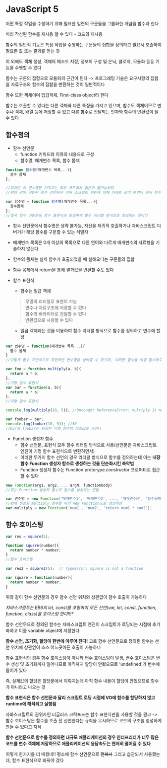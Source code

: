 # JavaScript 5

어떤 특정 작업을 수행하기 위해 필요한 일련의 구문들을 그룹화한 개념을 함수라 한다

미리 작성된 함수를 재사용 할 수 있다 - 코드의 재사용

함수의 일반적 기능은 특정 작업을 수행하는 구문들의 집합을 정의하고 필요시 호출하여 필요한 값 또는 결과를 얻는 것

이 외에도 객체 생성, 객체의 메소드 지정, 정보의 구성 및 은닉, 클로저, 모듈화 등등 기능을 수행할 수 있다

함수는 구문의 집합으로 모듈화의 근간이 된다 -> 프로그래밍 기술은 요구사항의 집합을 자료구조와 함수의 집합을 변환하는 것이 일반적이다

함수 또한 객체이며 입급객체, First-class object라 한다

함수는 호출할 수 있다는 다른 객체와 다른 특징을 가지고 있으며, 함수도 객체이므로 변수나 객체, 배열 등에 저장할 수 있고 다른 함수로 전달되는 인자와 함수의 반환값이 될 수 있다

##  함수정의
* 함수 선언문
  * function 키워드와 이하의 내용으로 구성
  * 함수명, 매개변수 목록, 함수 몸체
```JavaScript
function 함수명(매개변수 목록...){
  함수 몸체
};

//하지만 이 변수명만 가지고는 외부 코드에서 접근이 불가능하다
//위와 같이 선언된 함수 선언문은 자바 스크립트 엔진에 의해 아래와 같이 변경이 되어 함수 이름으로 코드 외부에서 접근이 가능한 것이다

var 함수명 = function 함수명(매개변수 목록...){
  함수몸체
};
//결국 함수 선언문도 함수 표현식과 동일하게 함수 리터럴 방식으로 정의되는 것이다
```
  * 함수 선언문에서 함수명은 생략 불가능, 자신을 재귀적 호출하거나 자바스크립트 디버거가 해당 함수를 구분할 수 있는 식별자
  * 매개변수 목록은 0개 이상의 목록으로 다른 언어와 다르게 매개변수의 자료형을 기술하지 않는다
  * 함수의 몸체는 실제 함수가 호출되었을 때 실해오디는 구문들의 집합
  * 함수 몸체에서 return을 통해 결과값을 반환할 수도 있다

* 함수 표현식
  * 함수는 일급 객체
  > 무명의 리터럴로 표현이 가능<br>
  변수나 자료구조에 저장할 수 있다<br>
  함수의 바라미터로 전달할 수 있다<br>
  반환값으로 사용할 수 있다<br>

  * 일급 객체라는 것을 이용하여 함수 리터럴 방식으로 함수를 정의하고 변수에 할당
```javascript
var 변수명 = function(매개변수 목록...){
  함수 몸체
}
//이렇게 함수 표현식으로 표현하면 변수명을 생략할 수 있으며, 이러한 함수를 익명 함수라고 한다

var foo = function multiply(a, b){
  return a * b;
};
//가명 함수 표현식
var bar = function(a, b){
  return a * b;
};
//익명 함수 표현식

console.log(multiply(10, 5)); //Uncaught ReferenceError: multiply is not defined

var foobar = bar;
console.log(foobar(10, 5)); //50
//bar와 foobar는 동일한 익명 함수의 참조값을 가진다
```

* Function 생성자 함수
  * 함수 선언문, 표현식 모두 함수 리터럴 방식으로 사용(선언문은 자바스크립트 엔진이 기명 함수 표현식으로 변환하면서)
  * 이러한 두가지 함수 선언의 경우 리터럴 방식으로 함수를 정의하는데 이는 **내장 함수 Function 생성자 함수로 생성하는 것을 단순화시킨 축약법**
  * Function 생성자 함수는 Function.protorype.constructor 프로퍼티로 접근할 수 있다

```javascript
new Function(arg1, arg2, ... argN, functionBody)
//위는 Function 생성자 함수로 함수를 생성하는 문법

var 변수명 = new Function('매개변수1', '매개변수2', ..., '매개변수N', '함수몸체');
//위에 생성한 multiply 함수를 위의 new Function으로 생성하면
var multiply = new Function('num1', 'num2', 'return num1 * num2');
```

##  함수 호이스팅
```javascript
var res = square(5);

function square(number){
  return number * number;
}
//함수 호이스팅
---------------------------------------------------------------
var res2 = square2(5);  // TypeError: square is not a function

var square = function(number){
  return number * number;
}
```
위와 같이 함수 선언문의 경우 함수 선언 위치와 상관없이 함수 호출이 가능하다

**자바스크립트는 EB6의 let, const를 포함하여 모든 선언(var, let, const, function, function*, class)을 호이스팅 한다!!!**

함수 선언무으로 정의된 함수는 자바스크립트 엔진이 스크립트가 로딩되는 시점에 초기화하고 이를 variable object에 저장한다

**함수 선언, 초기화, 할당이 한번에 이루어 진다!** 고로 함수 선언문으로 정의된 함수는 선언 위치에 상관없이 소스 어느곳이든 호출이 가능하다

함수 표현식의 경우 함수 호이스팅이 아니라 변수 호이스팅이 발생, 변수 호이스팅은 변수 생성 및 초기화까지 일어나므로 아직까지 할당이 안됬으므로 'undefined'가 변수에 들어가 있다

즉, 실제값의 할당은 할당문에서 이뤄지는데 아직 함수 내용이 할당이 안됬으므로 함수가 아니라고 나오는 것

**함수 표현식은 함수 선언문과 달리 스크립트 로딩 시점에 VO에 함수를 할당하지 않고 runtime에 해석되고 실행됨**

자바스크립트의 권위자인 더글러스 크락포드는 함수 표현식만을 사용할 것을 권고 -> 함수 호이스팅은 함수를 호출 전 선언한다는 규칙을 무시하므로 코드의 구조를 엉성하게 만들 수 있다고 지적

**함수 선언문으로 함수를 정의하면 대규모 애플리케이션의 경우 인터프리터가 너무 많은 코드를 변수 객체에 저장하므로 애플리케이션의 응답속도는 현저히 떨어질 수 있다**

이렇게 한가지를 더 배웠네!! 평소에 함수 선언문으로 ~~편해서~~ 그리고 습관되서 사용했는데, 함수 표현식으로 바꿔야 겠다
